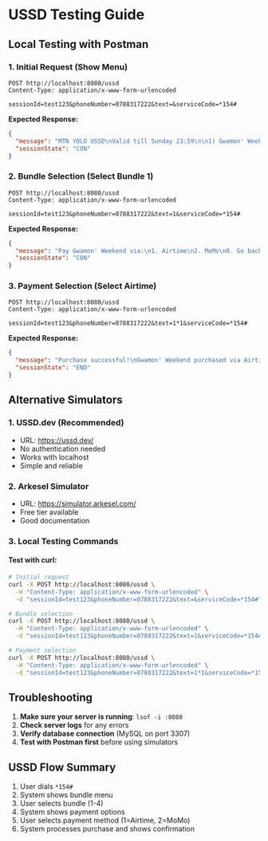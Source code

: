 # USSD Testing Guide

## Local Testing with Postman

### 1. Initial Request (Show Menu)
```
POST http://localhost:8080/ussd
Content-Type: application/x-www-form-urlencoded

sessionId=test123&phoneNumber=0788317222&text=&serviceCode=*154#
```

**Expected Response:**
```json
{
  "message": "MTN YOLO USSD\nValid till Sunday 23:59\n\n1) Gwamon' Weekend\n2) 500FRW=0MB+700Mins+30SMS\n3) 1000FRW=7GB+30SMS\n4) 1500FRW=8GB+800Mins+30SMS\n0) Go back",
  "sessionState": "CON"
}
```

### 2. Bundle Selection (Select Bundle 1)
```
POST http://localhost:8080/ussd
Content-Type: application/x-www-form-urlencoded

sessionId=test123&phoneNumber=0788317222&text=1&serviceCode=*154#
```

**Expected Response:**
```json
{
  "message": "Pay Gwamon' Weekend via:\n1. Airtime\n2. MoMo\n0. Go back",
  "sessionState": "CON"
}
```

### 3. Payment Selection (Select Airtime)
```
POST http://localhost:8080/ussd
Content-Type: application/x-www-form-urlencoded

sessionId=test123&phoneNumber=0788317222&text=1*1&serviceCode=*154#
```

**Expected Response:**
```json
{
  "message": "Purchase successful!\nGwamon' Weekend purchased via Airtime.\nThank you for using MTN YOLO USSD!",
  "sessionState": "END"
}
```

## Alternative Simulators

### 1. USSD.dev (Recommended)
- URL: https://ussd.dev/
- No authentication needed
- Works with localhost
- Simple and reliable

### 2. Arkesel Simulator
- URL: https://simulator.arkesel.com/
- Free tier available
- Good documentation

### 3. Local Testing Commands

#### Test with curl:
```bash
# Initial request
curl -X POST http://localhost:8080/ussd \
  -H "Content-Type: application/x-www-form-urlencoded" \
  -d "sessionId=test123&phoneNumber=0788317222&text=&serviceCode=*154#"

# Bundle selection
curl -X POST http://localhost:8080/ussd \
  -H "Content-Type: application/x-www-form-urlencoded" \
  -d "sessionId=test123&phoneNumber=0788317222&text=1&serviceCode=*154#"

# Payment selection
curl -X POST http://localhost:8080/ussd \
  -H "Content-Type: application/x-www-form-urlencoded" \
  -d "sessionId=test123&phoneNumber=0788317222&text=1*1&serviceCode=*154#"
```

## Troubleshooting

1. **Make sure your server is running**: `lsof -i :8080`
2. **Check server logs** for any errors
3. **Verify database connection** (MySQL on port 3307)
4. **Test with Postman first** before using simulators

## USSD Flow Summary

1. User dials `*154#`
2. System shows bundle menu
3. User selects bundle (1-4)
4. System shows payment options
5. User selects payment method (1=Airtime, 2=MoMo)
6. System processes purchase and shows confirmation

